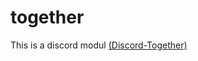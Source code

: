 # together

This is a discord modul [(Discord-Together)](https://github.com/RemyK888/discord-together)
